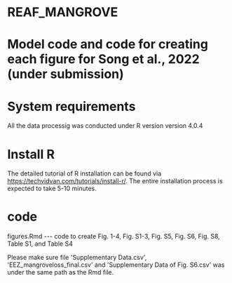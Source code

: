 # REAF_MANGROVE

# Model code and code for creating each figure for Song et al., 2022 (under submission)

# System requirements
All the data processig was conducted under R version version 4.0.4

# Install R
The detailed tutorial of R installation can be found via https://techvidvan.com/tutorials/install-r/. The entire installation process is expected to take 5-10 minutes.

# code
figures.Rmd --- code to create Fig. 1-4, Fig. S1-3, Fig. S5, Fig. S6, Fig. S8, Table S1, and Table S4

Please make sure file 'Supplementary Data.csv', 'EEZ_mangroveloss_final.csv' and 'Supplementary Data of Fig. S6.csv' was under the same path as the Rmd file.
